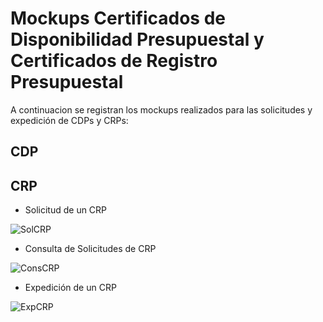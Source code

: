 # Mockups Certificados de Disponibilidad Presupuestal y Certificados de Registro Presupuestal

A continuacion se registran los mockups realizados para las solicitudes y expedición de CDPs y CRPs:

## CDP



## CRP

- Solicitud de un CRP

![SolCRP](https://github.com/udistrital/financiera_documentacion/blob/f/crp/plan_cuentas/CDP-CRP/mockups/CRP/SolicitarCRP.png)

- Consulta de Solicitudes de CRP

![ConsCRP](https://github.com/udistrital/financiera_documentacion/blob/f/crp/plan_cuentas/CDP-CRP/mockups/CRP/ConsultarCRP.png)

- Expedición de un CRP

![ExpCRP](https://github.com/udistrital/financiera_documentacion/blob/f/crp/plan_cuentas/CDP-CRP/mockups/CRP/ExpedirCRP.png)
